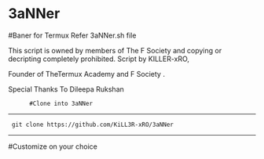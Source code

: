 # 3aNNer
#Baner for Termux
Refer 3aNNer.sh file


This script is owned by members of The F Society and copying or decripting completely prohibited.
Script by KILLER-xRO,

Founder of TheTermux Academy and F Society .

Special Thanks To Dileepa Rukshan

         
    


          #Clone into 3aNNer
________________________________________________

     git clone https://github.com/KiLL3R-xRO/3aNNer
________________________________________________
   

  #Customize on your choice


